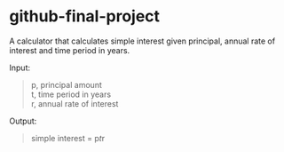 # github-final-project
A calculator that calculates simple interest given principal, annual rate of interest and time period in years.

Input:  
> p, principal amount  
> t, time period in years  
> r, annual rate of interest  
  
Output:
> simple interest = p*t*r  
